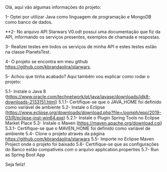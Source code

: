 Olá, aqui vão algumas informações do projeto:

1- Optei por utilizar Java como linguagem de programação e MongoDB como banco de dados.

**2- No arquivo API Starwars V0.odt possui uma documentação que fiz da API, informando os serviços presentes, exemplos de chamada e respostas.

3- Realizei testes em todos os serviços de minha API e estes testes estão na classe PlanetsTest.

4- O projeto se encontra em meu github https://github.com/kbrandaolira/starwars.

5- Achou que tinha acabado? Aqui também vou explicar como rodar o projeto:

5.1- Instale o Java 8 (https://www.oracle.com/technetwork/pt/java/javase/downloads/jdk8-downloads-2133151.html)
5.1.1- Certifique-se que o JAVA_HOME foi definido como variável de ambiente
5.2- Instale o Eclipse (https://www.eclipse.org/downloads/download.php?file=/oomph/epp/2019-03/R/eclipse-inst-win64.exe)
5.2.1- Instale o Plugin Spring Tools no Eclipse Market Place
5.3- Instale o Maven (https://maven.apache.org/download.cgi)
5.3.1- Certifique-se que o MAVEN_HOME foi definido como variável de ambiente
5.4- Clone o projeto através da página https://github.com/kbrandaolira/starwars
5.5- Importe no Eclipse Maven Project onde o projeto foi baixado
5.6- Certifique-se que as configurações do Banco estão compatíveis com o arquivo application.properties
5.7- Run as Spring Boot App

Seja feliz!
